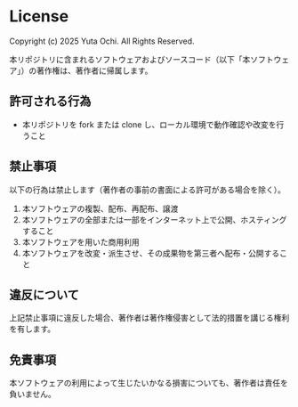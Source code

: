 # License

Copyright (c) 2025 Yuta Ochi. All Rights Reserved.

本リポジトリに含まれるソフトウェアおよびソースコード（以下「本ソフトウェア」）の著作権は、著作者に帰属します。

## 許可される行為
- 本リポジトリを fork または clone し、ローカル環境で動作確認や改変を行うこと

## 禁止事項
以下の行為は禁止します（著作者の事前の書面による許可がある場合を除く）。

1. 本ソフトウェアの複製、配布、再配布、譲渡
2. 本ソフトウェアの全部または一部をインターネット上で公開、ホスティングすること
3. 本ソフトウェアを用いた商用利用
4. 本ソフトウェアを改変・派生させ、その成果物を第三者へ配布・公開すること

## 違反について
上記禁止事項に違反した場合、著作者は著作権侵害として法的措置を講じる権利を有します。

## 免責事項
本ソフトウェアの利用によって生じたいかなる損害についても、著作者は責任を負いません。